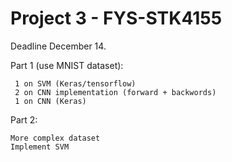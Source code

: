 # Project 3 - FYS-STK4155
Deadline December 14.

Part 1 (use MNIST dataset):
```
 1 on SVM (Keras/tensorflow)	
 2 on CNN implementation (forward + backwords)
 1 on CNN (Keras)
```

Part 2:
```
More complex dataset
Implement SVM
```
